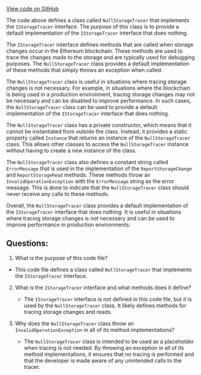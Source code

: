 [View code on GitHub](https://github.com/NethermindEth/nethermind/src/Nethermind/Nethermind.State/NullStorageTracer.cs)

The code above defines a class called `NullStorageTracer` that implements the `IStorageTracer` interface. The purpose of this class is to provide a default implementation of the `IStorageTracer` interface that does nothing. 

The `IStorageTracer` interface defines methods that are called when storage changes occur in the Ethereum blockchain. These methods are used to trace the changes made to the storage and are typically used for debugging purposes. The `NullStorageTracer` class provides a default implementation of these methods that simply throws an exception when called. 

The `NullStorageTracer` class is useful in situations where tracing storage changes is not necessary. For example, in situations where the blockchain is being used in a production environment, tracing storage changes may not be necessary and can be disabled to improve performance. In such cases, the `NullStorageTracer` class can be used to provide a default implementation of the `IStorageTracer` interface that does nothing. 

The `NullStorageTracer` class has a private constructor, which means that it cannot be instantiated from outside the class. Instead, it provides a static property called `Instance` that returns an instance of the `NullStorageTracer` class. This allows other classes to access the `NullStorageTracer` instance without having to create a new instance of the class. 

The `NullStorageTracer` class also defines a constant string called `ErrorMessage` that is used in the implementation of the `ReportStorageChange` and `ReportStorageRead` methods. These methods throw an `InvalidOperationException` with the `ErrorMessage` string as the error message. This is done to indicate that the `NullStorageTracer` class should never receive any calls to these methods. 

Overall, the `NullStorageTracer` class provides a default implementation of the `IStorageTracer` interface that does nothing. It is useful in situations where tracing storage changes is not necessary and can be used to improve performance in production environments.
## Questions: 
 1. What is the purpose of this code file?
   - This code file defines a class called `NullStorageTracer` that implements the `IStorageTracer` interface.

2. What is the `IStorageTracer` interface and what methods does it define?
   - The `IStorageTracer` interface is not defined in this code file, but it is used by the `NullStorageTracer` class. It likely defines methods for tracing storage changes and reads.

3. Why does the `NullStorageTracer` class throw an `InvalidOperationException` in all of its method implementations?
   - The `NullStorageTracer` class is intended to be used as a placeholder when tracing is not needed. By throwing an exception in all of its method implementations, it ensures that no tracing is performed and that the developer is made aware of any unintended calls to the tracer.
